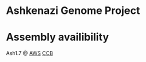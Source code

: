 # Ashkenazi Genome Project

# Assembly availibility

Ash1.7 @
  [AWS](https://ashkenazi-genome.s3.us-east-2.amazonaws.com/Ash1.7.fa.gz) 
  [CCB](ftp://ftp.ccb.jhu.edu/pub/dpuiu/Homo_sapiens/Ash1.7/Ash1.7.fa.gz)


